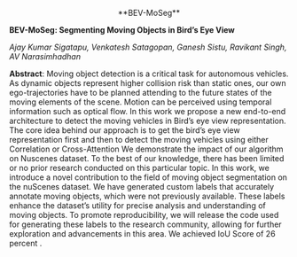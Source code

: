 <p align="center">
**BEV-MoSeg**
</p> 

**BEV-MoSeg: Segmenting Moving Objects in Bird’s Eye View** 

*Ajay Kumar Sigatapu, Venkatesh Satagopan, Ganesh Sistu, Ravikant Singh, AV Narasimhadhan* 
 
 **Abstract**: Moving object detection is a critical task for autonomous
vehicles. As dynamic objects represent higher collision
risk than static ones, our own ego-trajectories have to be
planned attending to the future states of the moving elements of the scene. Motion can be perceived using temporal
information such as optical flow. In this work we propose
a new end-to-end architecture to detect the moving vehicles
in Bird’s eye view representation. The core idea behind our
approach is to get the bird’s eye view representation first
and then to detect the moving vehicles using either Correlation or Cross-Attention We demonstrate the impact of our
algorithm on Nuscenes dataset. To the best of our knowledge, there has been limited or no prior research conducted
on this particular topic. In this work, we introduce a novel
contribution to the field of moving object segmentation on
the nuScenes dataset. We have generated custom labels that
accurately annotate moving objects, which were not previously available. These labels enhance the dataset’s utility
for precise analysis and understanding of moving objects.
To promote reproducibility, we will release the code used for
generating these labels to the research community, allowing for further exploration and advancements in this area.
We achieved IoU Score of 26 percent .

